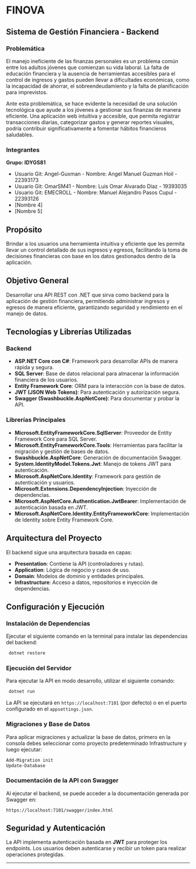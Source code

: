# FINOVA

## Sistema de Gestión Financiera - Backend

### Problemática
El manejo ineficiente de las finanzas personales es un problema común entre los adultos jóvenes que comienzan su vida laboral. La falta de educación financiera y la ausencia de herramientas accesibles para el control de ingresos y gastos pueden llevar a dificultades económicas, como la incapacidad de ahorrar, el sobreendeudamiento y la falta de planificación para imprevistos.

Ante esta problemática, se hace evidente la necesidad de una solución tecnológica que ayude a los jóvenes a gestionar sus finanzas de manera eficiente. Una aplicación web intuitiva y accesible, que permita registrar transacciones diarias, categorizar gastos y generar reportes visuales, podría contribuir significativamente a fomentar hábitos financieros saludables.

### Integrantes
**Grupo: IDYGS81**
- Usuario Git: Angel-Guxman - Nombre: Angel Manuel Guzman Hoil - 22393173
- Usuario Git: OmarSM41 - Nombre: Luis Omar Alvarado Díaz - 19393035
- Usuario Git: EMECROLL - Nombre: Manuel Alejandro Pasos Cupul - 22393126
- [Nombre 4]
- [Nombre 5]

## Propósito
Brindar a los usuarios una herramienta intuitiva y eficiente que les permita llevar un control detallado de sus ingresos y egresos, facilitando la toma de decisiones financieras con base en los datos gestionados dentro de la aplicación.

## Objetivo General
Desarrollar una API REST con .NET que sirva como backend para la aplicación de gestión financiera, permitiendo administrar ingresos y egresos de manera eficiente, garantizando seguridad y rendimiento en el manejo de datos.

## Tecnologías y Librerías Utilizadas

### **Backend**
- **ASP.NET Core con C#**: Framework para desarrollar APIs de manera rápida y segura.
- **SQL Server**: Base de datos relacional para almacenar la información financiera de los usuarios.
- **Entity Framework Core**: ORM para la interacción con la base de datos.
- **JWT (JSON Web Tokens)**: Para autenticación y autorización segura.
- **Swagger (Swashbuckle.AspNetCore)**: Para documentar y probar la API.

### **Librerías Principales**
- **Microsoft.EntityFrameworkCore.SqlServer**: Proveedor de Entity Framework Core para SQL Server.
- **Microsoft.EntityFrameworkCore.Tools**: Herramientas para facilitar la migración y gestión de bases de datos.
- **Swashbuckle.AspNetCore**: Generación de documentación Swagger.
- **System.IdentityModel.Tokens.Jwt**: Manejo de tokens JWT para autenticación.
- **Microsoft.AspNetCore.Identity**: Framework para gestión de autenticación y usuarios.
- **Microsoft.Extensions.DependencyInjection**: Inyección de dependencias.
- **Microsoft.AspNetCore.Authentication.JwtBearer**: Implementación de autenticación basada en JWT.
- **Microsoft.AspNetCore.Identity.EntityFrameworkCore**: Implementación de Identity sobre Entity Framework Core.

## Arquitectura del Proyecto
El backend sigue una arquitectura basada en capas:

- **Presentation**: Contiene la API (controladores y rutas).
- **Application**: Lógica de negocio y casos de uso.
- **Domain**: Modelos de dominio y entidades principales.
- **Infrastructure**: Acceso a datos, repositorios e inyección de dependencias.

## Configuración y Ejecución
### **Instalación de Dependencias**
Ejecutar el siguiente comando en la terminal para instalar las dependencias del backend:

```sh
 dotnet restore
```

### **Ejecución del Servidor**
Para ejecutar la API en modo desarrollo, utilizar el siguiente comando:

```sh
 dotnet run
```

La API se ejecutará en `https://localhost:7101` (por defecto) o en el puerto configurado en el `appsettings.json`.

### **Migraciones y Base de Datos**
Para aplicar migraciones y actualizar la base de datos, 
primero en la consola debes seleccionar como proyecto predeterminado Infrastructure y luego ejecutar:

```sh
Add-Migration init
Update-Database
```

### **Documentación de la API con Swagger**
Al ejecutar el backend, se puede acceder a la documentación generada por Swagger en:

```
https://localhost:7101/swagger/index.html
```

## Seguridad y Autenticación
La API implementa autenticación basada en **JWT** para proteger los endpoints. Los usuarios deben autenticarse y recibir un token para realizar operaciones protegidas.

---

